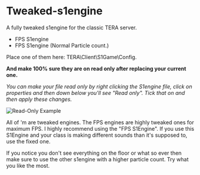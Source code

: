 # Tweaked-s1engine
A fully tweaked s1engine for the classic TERA server.

- FPS S1engine
- FPS S1engine (Normal Particle count.)

Place one of them here: TERA\Client\S1Game\Config.

__And make 100% sure they are on read only after replacing your current one.__

_You can make your file read only by right clicking the S1engine file, click on properties and then down below you'll see "Read only".
Tick that on and then apply these changes._

![Read-Only Example](https://i.imgur.com/d9kfprc.png)


All of 'm are tweaked engines. The FPS engines are highly tweaked ones for maximum FPS. I highly recommend using the "FPS S1Engine". If you use this S1Engine and your class is making different sounds than it's supposed to, use the fixed one.

If you notice you don't see everything on the floor or what so ever then make sure to use the other s1engine with a higher particle count. Try what you like the most.
